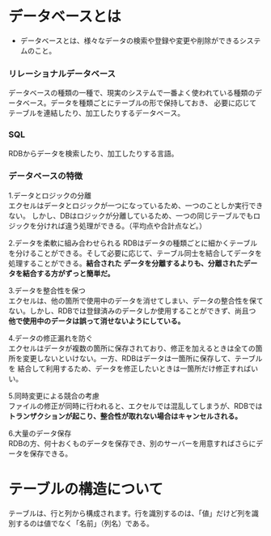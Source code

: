 # データベースとは  

- データベースとは、様々なデータの検索や登録や変更や削除ができるシステムのこと。

### リレーショナルデータベース  
データベースの種類の一種で、現実のシステムで一番よく使われている種類のデータベース。データを種類ごとにテーブルの形で保持しておき、
必要に応じてテーブルを連結したり、加工したりするデータベース。

### SQL
RDBからデータを検索したり、加工したりする言語。

### データベースの特徴  

1.データとロジックの分離  
エクセルはデータとロジックが一つになっているため、一つのことしか実行できない。
しかし、DBはロジックが分離しているため、一つの同じテーブルでもロジックを分ければ違う処理ができる。（平均点や合計点など。）

2.データを柔軟に組み合わせられる
RDBはデータの種類ごとに細かくテーブルを分けることができる。そして必要に応じて、テーブル同士を結合してデータを処理することができる。**結合された
データを分離するよりも、分離されたデータを結合する方がずっと簡単だ。**

3.データを整合性を保つ  
エクセルは、他の箇所で使用中のデータを消せてしまい、データの整合性を保てない。しかし、RDBでは登録済みのデータしか使用することができず、尚且つ
**他で使用中のデータは誤って消せないようにしている。**

4.データの修正漏れを防ぐ  
エクセルはデータが複数の箇所に保存されており、修正を加えるときは全ての箇所を変更しないといけない。一方、RDBはデータは一箇所に保存して、テーブルを
結合して利用するため、データを修正したいときは一箇所だけ修正すればいい。  

5.同時変更による競合の考慮   
ファイルの修正が同時に行われると、エクセルでは混乱してしまうが、RDBでは**トランザクションが起こり、整合性が取れない場合はキャンセルされる。**

6.大量のデータ保存  
RDBの方、何十おくものデータを保存でき、別のサーバーを用意すればさらにデータを保存できる。  

# テーブルの構造について  
テーブルは、行と列から構成されます。行を識別するのは、「値」だけど列を識別するのは値でなく「名前」（列名）である。



